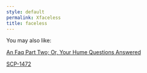 ```yaml
---
style: default
permalink: Xfaceless
title: faceless
---
```

You may also like:

[An Faq Part Two; Or, Your Hume Questions Answered](http://scp-wiki.net/an-faq-part-two-or-your-hume-questions-answered)

[SCP-1472](http://scp-wiki.net/scp-1472)
